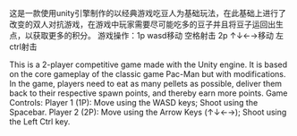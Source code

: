 这是一款使用unity引擎制作的以经典游戏吃豆人为基础玩法，在此基础上进行了改变的双人对抗游戏，在游戏中玩家需要尽可能吃多的豆子并且将豆子运回出生点，以获取更多的积分。
游戏操作：1p wasd移动 空格射击 2p ↑↓←→移动 左ctrl射击

This is a 2-player competitive game made with the Unity engine. It is based on the core gameplay of the classic game Pac-Man but with modifications. In the game, players need to eat as many pellets as possible, deliver them back to their respective spawn points, and thereby earn more points.
Game Controls:
Player 1 (1P): Move using the WASD keys; Shoot using the Spacebar.
Player 2 (2P): Move using the Arrow Keys (↑↓←→); Shoot using the Left Ctrl key.
